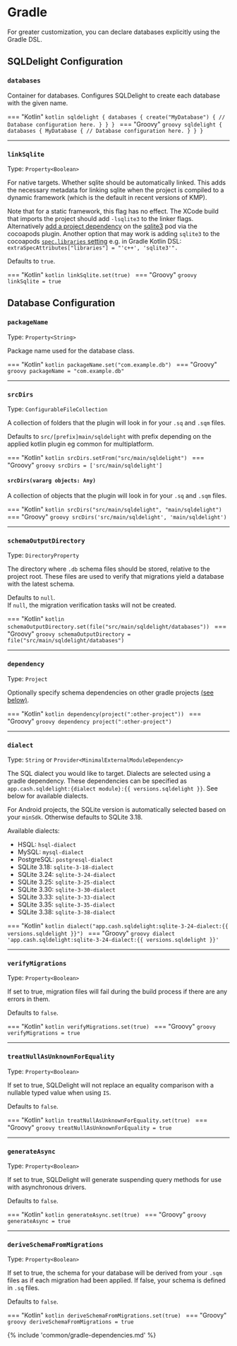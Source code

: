 # Gradle

For greater customization, you can declare databases explicitly using the Gradle DSL.

## SQLDelight Configuration

### `databases`

Container for databases. Configures SQLDelight to create each database with the given name.

=== "Kotlin"
    ```kotlin
    sqldelight {
      databases {
        create("MyDatabase") {
          // Database configuration here.
        }
      }
    }
    ```
=== "Groovy"
    ```groovy
    sqldelight {
      databases {
        MyDatabase {
          // Database configuration here.
        }
      }
    }
    ```

----

### `linkSqlite`

Type: `Property<Boolean>`

For native targets. Whether sqlite should be automatically linked.
This adds the necessary metadata for linking sqlite when the project is compiled to a dynamic framework (which is the default in recent versions of KMP).

Note that for a static framework, this flag has no effect.
The XCode build that imports the project should add `-lsqlite3` to the linker flags.
Alternatively [add a project dependency](https://kotlinlang.org/docs/native-cocoapods-libraries.html) on the [sqlite3](https://cocoapods.org/pods/sqlite3) pod via the cocoapods plugin.
Another option that may work is adding `sqlite3` to the cocoapods [`spec.libraries` setting](https://guides.cocoapods.org/syntax/podspec.html#libraries) e.g. in Gradle Kotlin DSL: `extraSpecAttributes["libraries"] = "'c++', 'sqlite3'".`

Defaults to `true`.

=== "Kotlin"
    ```kotlin
    linkSqlite.set(true)
    ```
=== "Groovy"
    ```groovy
    linkSqlite = true
    ```

## Database Configuration

### `packageName`

Type: `Property<String>`

Package name used for the database class.

=== "Kotlin"
    ```kotlin
    packageName.set("com.example.db")
    ```
=== "Groovy"
    ```groovy
    packageName = "com.example.db"
    ```

----

### `srcDirs`

Type: `ConfigurableFileCollection`

A collection of folders that the plugin will look in for your `.sq` and `.sqm` files.

Defaults to `src/[prefix]main/sqldelight` with prefix depending on the applied kotlin plugin eg common for multiplatform.

=== "Kotlin"
    ```kotlin
    srcDirs.setFrom("src/main/sqldelight")
    ```
=== "Groovy"
    ```groovy
    srcDirs = ['src/main/sqldelight']
    ```

#### `srcDirs(vararg objects: Any)`

A collection of objects that the plugin will look in for your `.sq` and `.sqm` files.

=== "Kotlin"
    ```kotlin
    srcDirs("src/main/sqldelight", "main/sqldelight")
    ```
=== "Groovy"
    ```groovy
    srcDirs('src/main/sqldelight', 'main/sqldelight')
    ```

----

### `schemaOutputDirectory`

Type: `DirectoryProperty`

The directory where `.db` schema files should be stored, relative to the project root.
These files are used to verify that migrations yield a database with the latest schema.

Defaults to `null`.  
If `null`, the migration verification tasks will not be created.

=== "Kotlin"
    ```kotlin
    schemaOutputDirectory.set(file("src/main/sqldelight/databases"))
    ```
=== "Groovy"
    ```groovy
    schemaOutputDirectory = file("src/main/sqldelight/databases")
    ```

----

### `dependency`

Type: `Project`

Optionally specify schema dependencies on other gradle projects [(see below)](#schema-dependencies).

=== "Kotlin"
    ```kotlin
    dependency(project(":other-project"))
    ```
=== "Groovy"
    ```groovy
    dependency project(":other-project")
    ```

----

### `dialect`

Type: `String` or `Provider<MinimalExternalModuleDependency>`

The SQL dialect you would like to target. Dialects are selected using a gradle dependency.
These dependencies can be specified as `app.cash.sqldelight:{dialect module}:{{ versions.sqldelight }}`. 
See below for available dialects.

For Android projects, the SQLite version is automatically selected based on your `minSdk`. 
Otherwise defaults to SQLite 3.18.

Available dialects:

* HSQL: `hsql-dialect`
* MySQL: `mysql-dialect`
* PostgreSQL: `postgresql-dialect`
* SQLite 3.18: `sqlite-3-18-dialect`
* SQLite 3.24: `sqlite-3-24-dialect`
* SQLite 3.25: `sqlite-3-25-dialect`
* SQLite 3.30: `sqlite-3-30-dialect`
* SQLite 3.33: `sqlite-3-33-dialect`
* SQLite 3.35: `sqlite-3-35-dialect`
* SQLite 3.38: `sqlite-3-38-dialect`

=== "Kotlin"
    ```kotlin
    dialect("app.cash.sqldelight:sqlite-3-24-dialect:{{ versions.sqldelight }}")
    ```
=== "Groovy"
    ```groovy
    dialect 'app.cash.sqldelight:sqlite-3-24-dialect:{{ versions.sqldelight }}'
    ```

----

### `verifyMigrations`

Type: `Property<Boolean>`

If set to true, migration files will fail during the build process if there are any errors in them.

Defaults to `false`.

=== "Kotlin"
    ```kotlin
    verifyMigrations.set(true)
    ```
=== "Groovy"
    ```groovy
    verifyMigrations = true
    ```

----

### `treatNullAsUnknownForEquality`

Type: `Property<Boolean>`

If set to true, SQLDelight will not replace an equality comparison with a nullable typed value when using `IS`.

Defaults to `false`.

=== "Kotlin"
    ```kotlin
    treatNullAsUnknownForEquality.set(true)
    ```
=== "Groovy"
    ```groovy
    treatNullAsUnknownForEquality = true
    ```

----

### `generateAsync`

Type: `Property<Boolean>`

If set to true, SQLDelight will generate suspending query methods for use with asynchronous drivers.

Defaults to `false`.

=== "Kotlin"
    ```kotlin
    generateAsync.set(true)
    ```
=== "Groovy"
    ```groovy
    generateAsync = true
    ```

----

### `deriveSchemaFromMigrations`

Type: `Property<Boolean>`

If set to true, the schema for your database will be derived from your `.sqm` files as if each migration had been applied.
If false, your schema is defined in `.sq` files.

Defaults to `false`.

=== "Kotlin"
    ```kotlin
    deriveSchemaFromMigrations.set(true)
    ```
=== "Groovy"
    ```groovy
    deriveSchemaFromMigrations = true
    ```

{% include 'common/gradle-dependencies.md' %}
